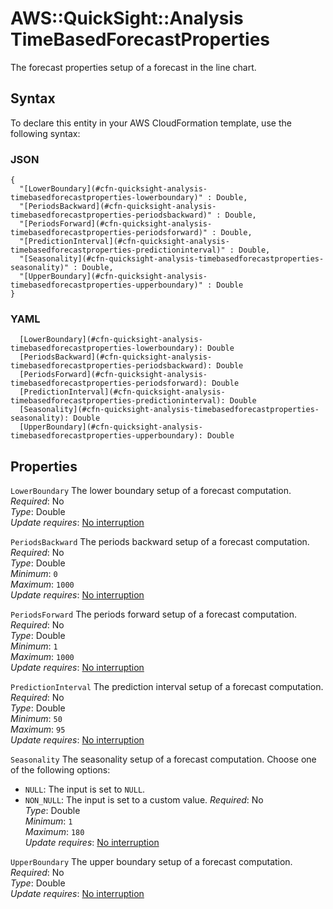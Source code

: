 # AWS::QuickSight::Analysis TimeBasedForecastProperties<a name="aws-properties-quicksight-analysis-timebasedforecastproperties"></a>

The forecast properties setup of a forecast in the line chart\.

## Syntax<a name="aws-properties-quicksight-analysis-timebasedforecastproperties-syntax"></a>

To declare this entity in your AWS CloudFormation template, use the following syntax:

### JSON<a name="aws-properties-quicksight-analysis-timebasedforecastproperties-syntax.json"></a>

```
{
  "[LowerBoundary](#cfn-quicksight-analysis-timebasedforecastproperties-lowerboundary)" : Double,
  "[PeriodsBackward](#cfn-quicksight-analysis-timebasedforecastproperties-periodsbackward)" : Double,
  "[PeriodsForward](#cfn-quicksight-analysis-timebasedforecastproperties-periodsforward)" : Double,
  "[PredictionInterval](#cfn-quicksight-analysis-timebasedforecastproperties-predictioninterval)" : Double,
  "[Seasonality](#cfn-quicksight-analysis-timebasedforecastproperties-seasonality)" : Double,
  "[UpperBoundary](#cfn-quicksight-analysis-timebasedforecastproperties-upperboundary)" : Double
}
```

### YAML<a name="aws-properties-quicksight-analysis-timebasedforecastproperties-syntax.yaml"></a>

```
  [LowerBoundary](#cfn-quicksight-analysis-timebasedforecastproperties-lowerboundary): Double
  [PeriodsBackward](#cfn-quicksight-analysis-timebasedforecastproperties-periodsbackward): Double
  [PeriodsForward](#cfn-quicksight-analysis-timebasedforecastproperties-periodsforward): Double
  [PredictionInterval](#cfn-quicksight-analysis-timebasedforecastproperties-predictioninterval): Double
  [Seasonality](#cfn-quicksight-analysis-timebasedforecastproperties-seasonality): Double
  [UpperBoundary](#cfn-quicksight-analysis-timebasedforecastproperties-upperboundary): Double
```

## Properties<a name="aws-properties-quicksight-analysis-timebasedforecastproperties-properties"></a>

`LowerBoundary`  <a name="cfn-quicksight-analysis-timebasedforecastproperties-lowerboundary"></a>
The lower boundary setup of a forecast computation\.  
*Required*: No  
*Type*: Double  
*Update requires*: [No interruption](https://docs.aws.amazon.com/AWSCloudFormation/latest/UserGuide/using-cfn-updating-stacks-update-behaviors.html#update-no-interrupt)

`PeriodsBackward`  <a name="cfn-quicksight-analysis-timebasedforecastproperties-periodsbackward"></a>
The periods backward setup of a forecast computation\.  
*Required*: No  
*Type*: Double  
*Minimum*: `0`  
*Maximum*: `1000`  
*Update requires*: [No interruption](https://docs.aws.amazon.com/AWSCloudFormation/latest/UserGuide/using-cfn-updating-stacks-update-behaviors.html#update-no-interrupt)

`PeriodsForward`  <a name="cfn-quicksight-analysis-timebasedforecastproperties-periodsforward"></a>
The periods forward setup of a forecast computation\.  
*Required*: No  
*Type*: Double  
*Minimum*: `1`  
*Maximum*: `1000`  
*Update requires*: [No interruption](https://docs.aws.amazon.com/AWSCloudFormation/latest/UserGuide/using-cfn-updating-stacks-update-behaviors.html#update-no-interrupt)

`PredictionInterval`  <a name="cfn-quicksight-analysis-timebasedforecastproperties-predictioninterval"></a>
The prediction interval setup of a forecast computation\.  
*Required*: No  
*Type*: Double  
*Minimum*: `50`  
*Maximum*: `95`  
*Update requires*: [No interruption](https://docs.aws.amazon.com/AWSCloudFormation/latest/UserGuide/using-cfn-updating-stacks-update-behaviors.html#update-no-interrupt)

`Seasonality`  <a name="cfn-quicksight-analysis-timebasedforecastproperties-seasonality"></a>
The seasonality setup of a forecast computation\. Choose one of the following options:  
+  `NULL`: The input is set to `NULL`\.
+  `NON_NULL`: The input is set to a custom value\.
*Required*: No  
*Type*: Double  
*Minimum*: `1`  
*Maximum*: `180`  
*Update requires*: [No interruption](https://docs.aws.amazon.com/AWSCloudFormation/latest/UserGuide/using-cfn-updating-stacks-update-behaviors.html#update-no-interrupt)

`UpperBoundary`  <a name="cfn-quicksight-analysis-timebasedforecastproperties-upperboundary"></a>
The upper boundary setup of a forecast computation\.  
*Required*: No  
*Type*: Double  
*Update requires*: [No interruption](https://docs.aws.amazon.com/AWSCloudFormation/latest/UserGuide/using-cfn-updating-stacks-update-behaviors.html#update-no-interrupt)